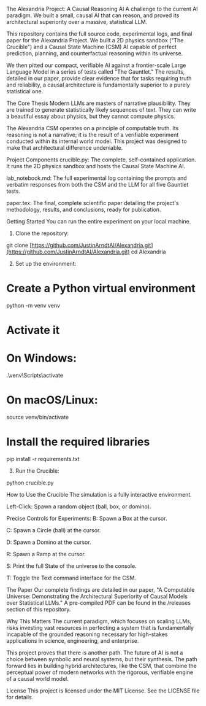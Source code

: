 The Alexandria Project: A Causal Reasoning AI
A challenge to the current AI paradigm. We built a small, causal AI that can reason, and proved its architectural superiority over a massive, statistical LLM.

This repository contains the full source code, experimental logs, and final paper for the Alexandria Project. We built a 2D physics sandbox ("The Crucible") and a Causal State Machine (CSM) AI capable of perfect prediction, planning, and counterfactual reasoning within its universe.

We then pitted our compact, verifiable AI against a frontier-scale Large Language Model in a series of tests called "The Gauntlet." The results, detailed in our paper, provide clear evidence that for tasks requiring truth and reliability, a causal architecture is fundamentally superior to a purely statistical one.

The Core Thesis
Modern LLMs are masters of narrative plausibility. They are trained to generate statistically likely sequences of text. They can write a beautiful essay about physics, but they cannot compute physics.

The Alexandria CSM operates on a principle of computable truth. Its reasoning is not a narrative; it is the result of a verifiable experiment conducted within its internal world model. This project was designed to make that architectural difference undeniable.

Project Components
crucible.py: The complete, self-contained application. It runs the 2D physics sandbox and hosts the Causal State Machine AI.

lab_notebook.md: The full experimental log containing the prompts and verbatim responses from both the CSM and the LLM for all five Gauntlet tests.

paper.tex: The final, complete scientific paper detailing the project's methodology, results, and conclusions, ready for publication.

Getting Started
You can run the entire experiment on your local machine.

1. Clone the repository:

git clone [https://github.com/JustinArndtAI/Alexandria.git](https://github.com/JustinArndtAI/Alexandria.git)
cd Alexandria

2. Set up the environment:

# Create a Python virtual environment
python -m venv venv

# Activate it
# On Windows:
.\venv\Scripts\activate
# On macOS/Linux:
source venv/bin/activate

# Install the required libraries
pip install -r requirements.txt

3. Run the Crucible:

python crucible.py

How to Use the Crucible
The simulation is a fully interactive environment.

Left-Click: Spawn a random object (ball, box, or domino).

Precise Controls for Experiments:
B: Spawn a Box at the cursor.

C: Spawn a Circle (ball) at the cursor.

D: Spawn a Domino at the cursor.

R: Spawn a Ramp at the cursor.

S: Print the full State of the universe to the console.

T: Toggle the Text command interface for the CSM.

The Paper
Our complete findings are detailed in our paper, "A Computable Universe: Demonstrating the Architectural Superiority of Causal Models over Statistical LLMs." A pre-compiled PDF can be found in the /releases section of this repository.

Why This Matters
The current paradigm, which focuses on scaling LLMs, risks investing vast resources in perfecting a system that is fundamentally incapable of the grounded reasoning necessary for high-stakes applications in science, engineering, and enterprise.

This project proves that there is another path. The future of AI is not a choice between symbolic and neural systems, but their synthesis. The path forward lies in building hybrid architectures, like the CSM, that combine the perceptual power of modern networks with the rigorous, verifiable engine of a causal world model.

License
This project is licensed under the MIT License. See the LICENSE file for details.
